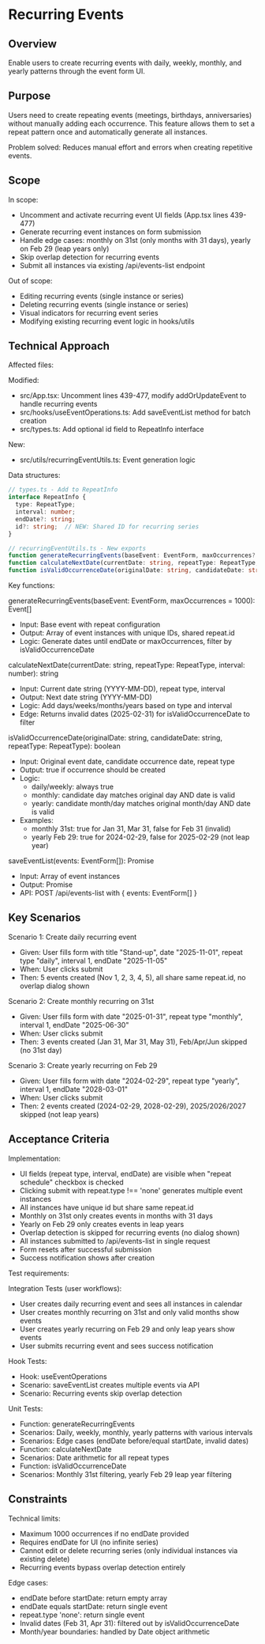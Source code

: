 # Recurring Events

## Overview

Enable users to create recurring events with daily, weekly, monthly, and yearly patterns through the event form UI.

## Purpose

Users need to create repeating events (meetings, birthdays, anniversaries) without manually adding each occurrence. This feature allows them to set a repeat pattern once and automatically generate all instances.

Problem solved: Reduces manual effort and errors when creating repetitive events.

## Scope

In scope:
- Uncomment and activate recurring event UI fields (App.tsx lines 439-477)
- Generate recurring event instances on form submission
- Handle edge cases: monthly on 31st (only months with 31 days), yearly on Feb 29 (leap years only)
- Skip overlap detection for recurring events
- Submit all instances via existing /api/events-list endpoint

Out of scope:
- Editing recurring events (single instance or series)
- Deleting recurring events (single instance or series)
- Visual indicators for recurring event series
- Modifying existing recurring event logic in hooks/utils

## Technical Approach

Affected files:

Modified:
- src/App.tsx: Uncomment lines 439-477, modify addOrUpdateEvent to handle recurring events
- src/hooks/useEventOperations.ts: Add saveEventList method for batch creation
- src/types.ts: Add optional id field to RepeatInfo interface

New:
- src/utils/recurringEventUtils.ts: Event generation logic

Data structures:

```typescript
// types.ts - Add to RepeatInfo
interface RepeatInfo {
  type: RepeatType;
  interval: number;
  endDate?: string;
  id?: string;  // NEW: Shared ID for recurring series
}

// recurringEventUtils.ts - New exports
function generateRecurringEvents(baseEvent: EventForm, maxOccurrences?: number): Event[]
function calculateNextDate(currentDate: string, repeatType: RepeatType, interval: number): string
function isValidOccurrenceDate(originalDate: string, candidateDate: string, repeatType: RepeatType): boolean
```

Key functions:

generateRecurringEvents(baseEvent: EventForm, maxOccurrences = 1000): Event[]
- Input: Base event with repeat configuration
- Output: Array of event instances with unique IDs, shared repeat.id
- Logic: Generate dates until endDate or maxOccurrences, filter by isValidOccurrenceDate

calculateNextDate(currentDate: string, repeatType: RepeatType, interval: number): string
- Input: Current date string (YYYY-MM-DD), repeat type, interval
- Output: Next date string (YYYY-MM-DD)
- Logic: Add days/weeks/months/years based on type and interval
- Edge: Returns invalid dates (2025-02-31) for isValidOccurrenceDate to filter

isValidOccurrenceDate(originalDate: string, candidateDate: string, repeatType: RepeatType): boolean
- Input: Original event date, candidate occurrence date, repeat type
- Output: true if occurrence should be created
- Logic:
  - daily/weekly: always true
  - monthly: candidate day matches original day AND date is valid
  - yearly: candidate month/day matches original month/day AND date is valid
- Examples:
  - monthly 31st: true for Jan 31, Mar 31, false for Feb 31 (invalid)
  - yearly Feb 29: true for 2024-02-29, false for 2025-02-29 (not leap year)

saveEventList(events: EventForm[]): Promise<void>
- Input: Array of event instances
- Output: Promise
- API: POST /api/events-list with { events: EventForm[] }

## Key Scenarios

Scenario 1: Create daily recurring event
- Given: User fills form with title "Stand-up", date "2025-11-01", repeat type "daily", interval 1, endDate "2025-11-05"
- When: User clicks submit
- Then: 5 events created (Nov 1, 2, 3, 4, 5), all share same repeat.id, no overlap dialog shown

Scenario 2: Create monthly recurring on 31st
- Given: User fills form with date "2025-01-31", repeat type "monthly", interval 1, endDate "2025-06-30"
- When: User clicks submit
- Then: 3 events created (Jan 31, Mar 31, May 31), Feb/Apr/Jun skipped (no 31st day)

Scenario 3: Create yearly recurring on Feb 29
- Given: User fills form with date "2024-02-29", repeat type "yearly", interval 1, endDate "2028-03-01"
- When: User clicks submit
- Then: 2 events created (2024-02-29, 2028-02-29), 2025/2026/2027 skipped (not leap years)

## Acceptance Criteria

Implementation:
- UI fields (repeat type, interval, endDate) are visible when "repeat schedule" checkbox is checked
- Clicking submit with repeat.type !== 'none' generates multiple event instances
- All instances have unique id but share same repeat.id
- Monthly on 31st only creates events in months with 31 days
- Yearly on Feb 29 only creates events in leap years
- Overlap detection is skipped for recurring events (no dialog shown)
- All instances submitted to /api/events-list in single request
- Form resets after successful submission
- Success notification shows after creation

Test requirements:

Integration Tests (user workflows):
- User creates daily recurring event and sees all instances in calendar
- User creates monthly recurring on 31st and only valid months show events
- User creates yearly recurring on Feb 29 and only leap years show events
- User submits recurring event and sees success notification

Hook Tests:
- Hook: useEventOperations
- Scenario: saveEventList creates multiple events via API
- Scenario: Recurring events skip overlap detection

Unit Tests:
- Function: generateRecurringEvents
- Scenarios: Daily, weekly, monthly, yearly patterns with various intervals
- Scenarios: Edge cases (endDate before/equal startDate, invalid dates)
- Function: calculateNextDate
- Scenarios: Date arithmetic for all repeat types
- Function: isValidOccurrenceDate
- Scenarios: Monthly 31st filtering, yearly Feb 29 leap year filtering

## Constraints

Technical limits:
- Maximum 1000 occurrences if no endDate provided
- Requires endDate for UI (no infinite series)
- Cannot edit or delete recurring series (only individual instances via existing delete)
- Recurring events bypass overlap detection entirely

Edge cases:
- endDate before startDate: return empty array
- endDate equals startDate: return single event
- repeat.type 'none': return single event
- Invalid dates (Feb 31, Apr 31): filtered out by isValidOccurrenceDate
- Month/year boundaries: handled by Date object arithmetic

